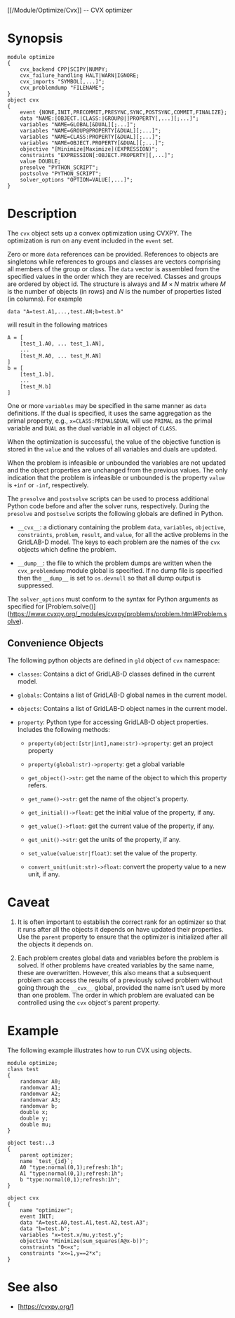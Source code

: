 [[/Module/Optimize/Cvx]] -- CVX optimizer

# Synopsis

~~~
module optimize
{
    cvx_backend CPP|SCIPY|NUMPY;
    cvx_failure_handling HALT|WARN|IGNORE;
    cvx_imports "SYMBOL[,...]";
    cvx_problemdump "FILENAME";
}
object cvx
{
    event {NONE,INIT,PRECOMMIT,PRESYNC,SYNC,POSTSYNC,COMMIT,FINALIZE};
    data "NAME:[OBJECT.|CLASS:|GROUP@|]PROPERTY[,...][;...]";
    variables "NAME=GLOBAL[&DUAL][;...]";
    variables "NAME=GROUP@PROPERTY[&DUAL][;...]";
    variables "NAME=CLASS:PROPERTY[&DUAL][;...]";
    variables "NAME=OBJECT.PROPERTY[&DUAL][;...]";
    objective "[Minimize|Maximize](EXPRESSION)";
    constraints "EXPRESSION[:OBJECT.PROPERTY][,...]";
    value DOUBLE;
    presolve "PYTHON_SCRIPT";
    postsolve "PYTHON_SCRIPT";
    solver_options "OPTION=VALUE[,...]";
}
~~~

# Description

The `cvx` object sets up a convex optimization using CVXPY.  The optimization
is run on any event included in the `event` set.  

Zero or more `data` references can be provided. References to objects are
singletons while references to groups and classes are vectors comprising all
members of the group or class. The `data` vector is assembled from the
specified values in the order which they are received. Classes and groups are
ordered by object id. The structure is always and $M \times N$ matrix where
$M$ is the number of objects (in rows) and $N$ is the number of properties
listed (in columns).  For example

    data "A=test.A1,...,test.AN;b=test.b"

will result in the following matrices

    A = [
        [test_1.A0, ... test_1.AN],
        ...
        [test_M.A0, ... test_M.AN]
    ]
    b = [
        [test_1.b],
        ...
        [test_M.b]
    ]

One or more `variables` may be specified in the same manner as `data`
definitions. If the dual is specified, it uses the same aggregation as the
primal property, e.g., `x=CLASS:PRIMAL&DUAL` will use `PRIMAL` as the primal
variable and `DUAL` as the dual variable in all object of `CLASS`. 

When the optimization is successful, the value of the objective function is
stored in the `value` and the values of all variables and duals are updated.

When the problem is infeasible or unbounded the variables are not updated and
the object properties are unchanged from the previous values. The only
indication that the problem is infeasible or unbounded is the property
`value` is `+inf` or `-inf`, respectively.

The `presolve` and `postsolve` scripts can be used to process additional
Python code before and after the solver runs, respectively.  During the
`presolve` and `postsolve` scripts the following globals are defined in
Python.

* `__cvx__`: a dictionary containing the problem `data`, `variables`,
  `objective`, `constraints`, `problem`, `result`, and `value`, for all the
  active problems in the GridLAB-D model. The keys to each problem are the
  names of the `cvx` objects which define the problem.

* `__dump__`: the file to which the problem dumps are written when the
  `cvx_problemdump` module global is specified. If no dump file is specified
  then the `__dump__` is set to `os.devnull` so that all dump output is suppressed.

The `solver_options` must conform to the syntax for Python arguments as
specified for [Problem.solve()]
(https://www.cvxpy.org/_modules/cvxpy/problems/problem.html#Problem.solve).

## Convenience Objects

The following python objects are defined in `gld` object of `cvx` namespace:

* `classes`: Contains a dict of GridLAB-D classes defined in the current model.

* `globals`: Contains a list of GridLAB-D global names in the current model.

* `objects`: Contains a list of GridLAB-D object names in the current model.

* `property`: Python type for accessing GridLAB-D object properties. Includes
  the following methods:

  * `property(object:[str|int],name:str)->property`: get an project property

  * `property(global:str)->property`: get a global variable

  * `get_object()->str`: get the name of the object to which this property refers.

  * `get_name()->str`: get the name of the object's property.

  * `get_initial()->float`: get the initial value of the property, if any.

  * `get_value()->float`: get the current value of the property, if any.

  * `get_unit()->str`: get the units of the property, if any.

  * `set_value(value:str|float)`: set the value of the property.

  * `convert_unit(unit:str)->float`: convert the property value to a new unit, if any.

# Caveat

1. It is often important to establish the correct rank for an optimizer so that
it runs after all the objects it depends on have updated their properties.
Use the `parent` property to ensure that the optimizer is initialized after
all the objects it depends on.

2. Each problem creates global data and variables before the problem is
solved. If other problems have created variables by the same name, these are
overwritten. However, this also means that a subsequent problem can access
the results of a previously solved problem without going through the
`__cvx__` global, provided the name isn't used by more than one problem. The
order in which problem are evaluated can be controlled using the `cvx`
object's parent property.

# Example

The following example illustrates how to run CVX using objects.

~~~
module optimize;
class test
{
    randomvar A0;
    randomvar A1;
    randomvar A2;
    randomvar A3;
    randomvar b;
    double x;
    double y;
    double mu;
}

object test:..3
{
    parent optimizer;
    name `test_{id}`;
    A0 "type:normal(0,1);refresh:1h";
    A1 "type:normal(0,1);refresh:1h";
    b "type:normal(0,1);refresh:1h";
}

object cvx 
{
    name "optimizer";
    event INIT;
    data "A=test.A0,test.A1,test.A2,test.A3";
    data "b=test.b";
    variables "x=test.x/mu,y:test.y";
    objective "Minimize(sum_squares(A@x-b))";
    constraints "0<=x";
    constraints "x<=1,y==2*x";
}
~~~

# See also 

* [https://cvxpy.org/]
